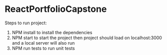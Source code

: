 # ReactPortfolioCapstone

Steps to run project:
1. NPM install to install the dependencies
2. NPM start to start the project then project should load on localhost:3000 and a local server will also run
3. NPM run tests to run unit tests
